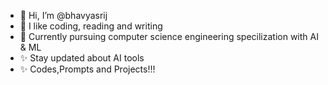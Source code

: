 - 👋 Hi, I’m @bhavyasrij
- 👀 I like coding, reading and writing
- 🌱 Currently pursuing computer science engineering specilization with AI & ML
- ✨ Stay updated about AI tools
- ✨ Codes,Prompts and Projects!!!

<!---
bhavyasj/bhavyasj is a ✨ special ✨ repository because its `README.md` (this file) appears on your GitHub profile.
You can click the Preview link to take a look at your changes.
--->
